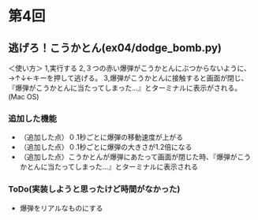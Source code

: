 # 第4回
## 逃げろ！こうかとん(ex04/dodge_bomb.py)
＜使い方＞
1,実行する
2,３つの赤い爆弾がこうかとんにぶつからないように、→↑↓←キーを押して逃げる。
3,爆弾がこうかとんに接触すると画面が閉じ、『爆弾がこうかとんに当たってしまった...』とターミナルに表示がされる。(Mac OS)
### 追加した機能
- （追加した点）０.1秒ごとに爆弾の移動速度が上がる
- （追加した点）０.1秒ごとに爆弾の大きさが1.2倍になる
- （追加した点）こうかとんが爆弾にあたって画面が閉じた時、『爆弾がこうかとんに当たってしまった...』とターミナルに表示される
### ToDo(実装しようと思ったけど時間がなかった) 
- 爆弾をリアルなものにする